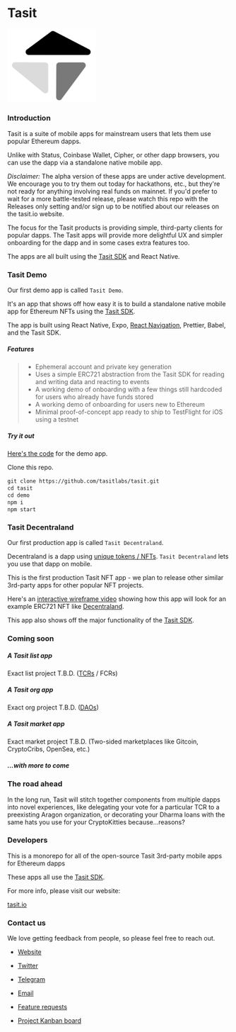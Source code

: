 # Tasit

<div align="left">
  <img src="/images/TasitLogoGrayscale.png" width="200" />
</div>

### Introduction

Tasit is a suite of mobile apps for mainstream users that lets them use popular Ethereum dapps.

Unlike with Status, Coinbase Wallet, Cipher, or other dapp browsers, you can use the dapp via a standalone native mobile app.

_Disclaimer:_ The alpha version of these apps are under active development. We encourage you to try them out today for hackathons, etc., but they're not ready for anything involving real funds on mainnet. If you'd prefer to wait for a more battle-tested release, please watch this repo with the Releases only setting and/or sign up to be notified about our releases on the tasit.io website.

The focus for the Tasit products is providing simple, third-party clients for popular dapps. The Tasit apps will provide more delightful UX and simpler onboarding for the dapp and in some cases extra features too.

The apps are all built using the [Tasit SDK](https://github.com/tasitlabs/tasitsdk) and React Native.

### Tasit Demo

Our first demo app is called `Tasit Demo`.

It's an app that shows off how easy it is to build a standalone native mobile app for Ethereum NFTs using the [Tasit SDK](https://github.com/tasitlabs/TasitSDK).

The app is built using React Native, Expo, [React Navigation](https://reactnavigation.org/), Prettier, Babel, and the Tasit SDK.

##### Features

> - Ephemeral account and private key generation
> - Uses a simple ERC721 abstraction from the Tasit SDK for reading and writing data and reacting to events
> - A working demo of onboarding with a few things still hardcoded for users who already have funds stored
> - A working demo of onboarding for users new to Ethereum
> - Minimal proof-of-concept app ready to ship to TestFlight for iOS using a testnet

##### Try it out

[Here's the code](./demo) for the demo app.

Clone this repo.

```
git clone https://github.com/tasitlabs/tasit.git
cd tasit
cd demo
npm i
npm start
```

### Tasit Decentraland

Our first production app is called `Tasit Decentraland`.

Decentraland is a dapp using [unique tokens / NFTs](http://erc721.org/). `Tasit Decentraland` lets you use that dapp on mobile.

This is the first production Tasit NFT app - we plan to release other similar 3rd-party apps for other popular NFT projects.

Here's an [interactive wireframe video](https://youtu.be/iJQtDPQrRsE) showing how this app will look for an example ERC721 NFT like [Decentraland](https://decentraland.org/).

This app also shows off the major functionality of the [Tasit SDK](https://github.com/tasitlabs/TasitSDK).

### Coming soon

##### A Tasit list app

Exact list project T.B.D.
([TCRs](https://medium.com/@simondlr/city-walls-bo-taoshi-exploring-the-power-of-token-curated-registries-588f208c17d5) / FCRs)

##### A Tasit org app

Exact org project T.B.D.
([DAOs](https://blog.aragon.org/bringing-daos-back-aragon-monthly-92756cb65639/))

##### A Tasit market app

Exact market project T.B.D.
(Two-sided marketplaces like Gitcoin, CryptoCribs, OpenSea, etc.)

##### ...with more to come

### The road ahead

In the long run, Tasit will stitch together components from multiple dapps into novel experiences, like delegating your vote for a particular TCR to a preexisting Aragon organization, or decorating your Dharma loans with the same hats you use for your CryptoKitties because...reasons?

### Developers

This is a monorepo for all of the open-source Tasit 3rd-party mobile apps for Ethereum dapps

These apps all use the [Tasit SDK](https://github.com/tasitlabs/TasitSDK).

For more info, please visit our website:

[tasit.io](https://tasit.io/)

### Contact us

We love getting feedback from people, so please feel free to reach out.

- [Website](https://tasit.io/)

- [Twitter](https://twitter.com/tasitlabs)

- [Telegram](https://t.me/tasitlabs)

- [Email](mailto:founders@tasit.io)

- [Feature requests](https://tasit.canny.io/feature-requests)

- [Project Kanban board](https://github.com/orgs/tasitlabs/projects/1)
